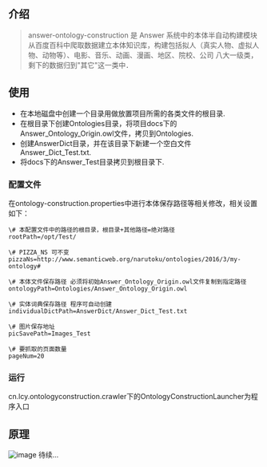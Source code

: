 ## 介绍
> answer-ontology-construction 是 Answer 系统中的本体半自动构建模块
从百度百科中爬取数据建立本体知识库，构建包括拟人（真实人物、虚拟人物、动物等）、电影、音乐、动画、漫画、地区、院校、公司
八大一级类，剩下的数据归到"其它"这一类中．

## 使用
* 在本地磁盘中创建一个目录用做放置项目所需的各类文件的根目录.
* 在根目录下创建Ontologies目录，将项目docs下的Answer_Ontology_Origin.owl文件，拷贝到Ontologies.
* 创建AnswerDict目录，并在该目录下新建一个空白文件Answer_Dict_Test.txt.
* 将docs下的Answer_Test目录拷贝到根目录下.

### 配置文件
在ontology-construction.properties中进行本体保存路径等相关修改，相关设置如下：
```
\# 本配置文件中的路径的根目录，根目录+其他路径=绝对路径
rootPath=/opt/Test/

\# PIZZA_NS 可不变
pizzaNs=http://www.semanticweb.org/narutoku/ontologies/2016/3/my-ontology#

\# 本体文件保存路径 必须将初始Answer_Ontology_Origin.owl文件复制到指定路径
ontologyPath=Ontologies/Answer_Ontology_Origin.owl

\# 实体词典保存路径 程序可自动创建
individualDictPath=AnswerDict/Answer_Dict_Test.txt

\# 图片保存地址
picSavePath=Images_Test

\# 要抓取的页面数量
pageNum=20
```
### 运行
cn.lcy.ontologyconstruction.crawler下的OntologyConstructionLauncher为程序入口
## 原理
![image](https://github.com/YueHub/answer-ontology-construction/blob/master/docs/本体构建模块框架图.png)
待续...